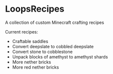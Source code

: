 # LoopsRecipes

A collection of custom Minecraft crafting recipes

Current recipes:

- Craftable saddles
- Convert deepslate to cobbled deepslate
- Convert stone to cobblestone
- Unpack blocks of amethyst to amethyst shards
- More nether bricks
- More red nether bricks
